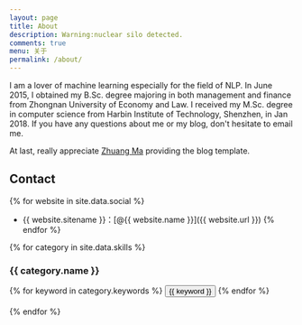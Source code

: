 ```yaml
---
layout: page
title: About
description: Warning:nuclear silo detected.
comments: true
menu: 关于
permalink: /about/
---
```


I am a lover of machine learning especially for the field of NLP. In June 2015, I obtained my B.Sc. degree majoring in both management and finance from Zhongnan University of Economy and Law.
I received my M.Sc. degree in computer science from Harbin Institute of Technology, Shenzhen, in Jan 2018. If you have any questions about me or my blog, don't hesitate to email me.


At last, really appreciate [Zhuang Ma](http://mazhuang.org) providing the blog template.



## Contact

{% for website in site.data.social %}
* {{ website.sitename }}：[@{{ website.name }}]({{ website.url }})
{% endfor %}


{% for category in site.data.skills %}
### {{ category.name }}
<div class="btn-inline">
{% for keyword in category.keywords %}
<button class="btn btn-outline" type="button">{{ keyword }}</button>
{% endfor %}
<br>
<br>
</div>
{% endfor %}
